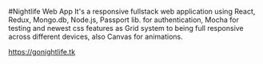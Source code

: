 #Nightlife Web App
It's a responsive fullstack web application using React, Redux, Mongo.db, Node.js, Passport lib. for authentication, Mocha for testing and newest css features as Grid system to being full responsive across different devices, also Canvas for animations.

https://gonightlife.tk

